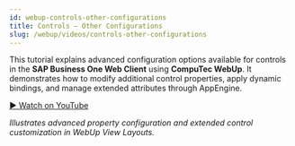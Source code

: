```yaml
---
id: webup-controls-other-configurations
title: Controls – Other Configurations
slug: /webup/videos/controls-other-configurations
---
```


This tutorial explains advanced configuration options available for controls in the **SAP Business One Web Client** using **CompuTec WebUp**. It demonstrates how to modify additional control properties, apply dynamic bindings, and manage extended attributes through AppEngine.

[▶ Watch on YouTube](https://youtu.be/MQk_z-cr-v8)

*Illustrates advanced property configuration and extended control customization in WebUp View Layouts.*